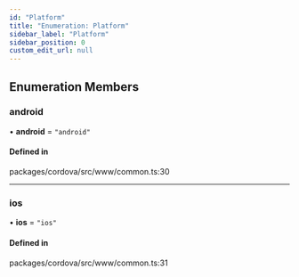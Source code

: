 ```yaml
---
id: "Platform"
title: "Enumeration: Platform"
sidebar_label: "Platform"
sidebar_position: 0
custom_edit_url: null
---
```


## Enumeration Members

### android

• **android** = ``"android"``

#### Defined in

packages/cordova/src/www/common.ts:30

___

### ios

• **ios** = ``"ios"``

#### Defined in

packages/cordova/src/www/common.ts:31
